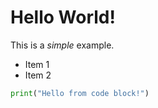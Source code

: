 # Hello World!

This is a *simple* example.

- Item 1
- Item 2


```python
print("Hello from code block!")
